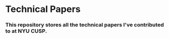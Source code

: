 # Technical Papers

### This repository stores all the technical papers I've contributed to at NYU CUSP.

